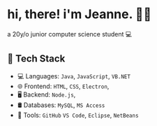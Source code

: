 # hi, there! i'm Jeanne. 🍥🍡
a 20y/o junior computer science student 💻

## 🧰 Tech Stack

- 💻 Languages: `Java`, `JavaScript`, `VB.NET`
- 🌐 Frontend: `HTML`, `CSS`, `Electron`,
- 🖥️ Backend: `Node.js`, 
- 🛢️ Databases: `MySQL`, `MS Access`
- 🔧 Tools: `GitHub` `VS Code`, `Eclipse`, `NetBeans`

